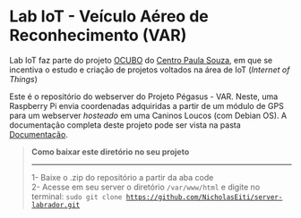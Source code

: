 # Lab IoT - Veículo Aéreo de Reconhecimento (VAR)

Lab IoT faz parte do projeto [OCUBO](http://ocubo.cpscetec.com.br/) do [Centro Paula Souza](https://www.cps.sp.gov.br/), em que se incentiva o estudo e criação de projetos voltados na área de IoT (*Internet of Things*)

Este é o repositório do webserver do Projeto Pégasus - VAR. Neste, uma Raspberry Pi envia coordenadas adquiridas a partir de um módulo de GPS para um webserver *hosteado* em uma Caninos Loucos (com Debian OS). A documentação completa deste projeto pode ser vista na pasta [Documentação](/Documentação).

> **Como baixar este diretório no seu projeto**
> ***
> 1- Baixe o .zip do repositório a partir da aba code <br>
> 2- Acesse em seu server o diretório <code>/var/www/html</code> e digite no terminal: <code>sudo git clone https://github.com/NicholasEiti/server-labrador.git</code>
